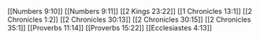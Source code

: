 [[Numbers 9:10]]
[[Numbers 9:11]]
[[2 Kings 23:22]]
[[1 Chronicles 13:1]]
[[2 Chronicles 1:2]]
[[2 Chronicles 30:13]]
[[2 Chronicles 30:15]]
[[2 Chronicles 35:1]]
[[Proverbs 11:14]]
[[Proverbs 15:22]]
[[Ecclesiastes 4:13]]
